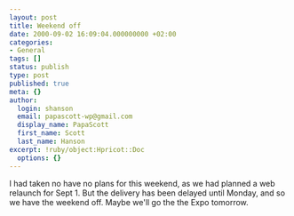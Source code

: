 ```yaml
---
layout: post
title: Weekend off
date: 2000-09-02 16:09:04.000000000 +02:00
categories:
- General
tags: []
status: publish
type: post
published: true
meta: {}
author:
  login: shanson
  email: papascott-wp@gmail.com
  display_name: PapaScott
  first_name: Scott
  last_name: Hanson
excerpt: !ruby/object:Hpricot::Doc
  options: {}
---
```

<p>I had taken no have no plans for this weekend, as we had planned a web relaunch for Sept 1. But the delivery has been delayed until Monday, and so we have the weekend off. Maybe we'll go the the Expo tomorrow.</p>
